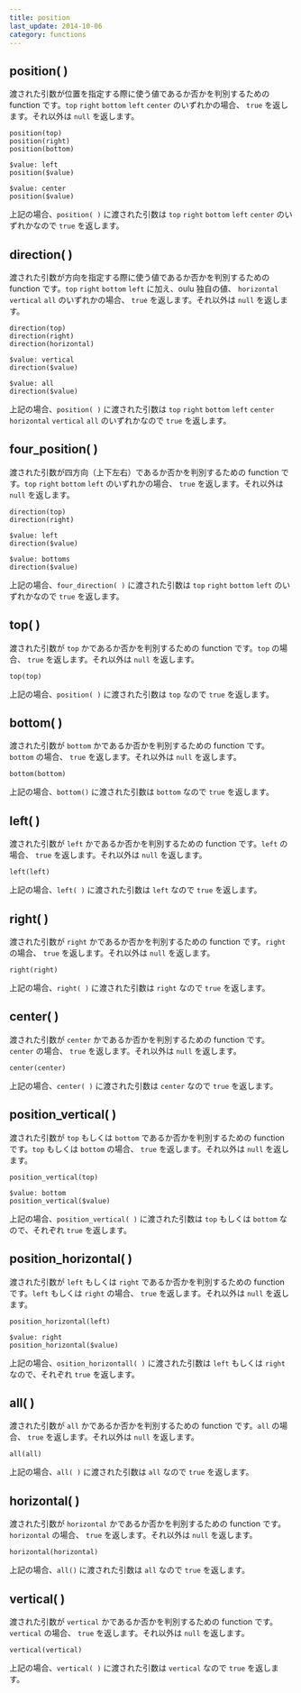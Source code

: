 ```yaml
---
title: position
last_update: 2014-10-06
category: functions
---
```


## position( )

渡された引数が位置を指定する際に使う値であるか否かを判別するための function です。`top` `right` `bottom` `left` `center` のいずれかの場合、 `true` を返します。それ以外は `null` を返します。

```
position(top)
position(right)
position(bottom)

$value: left
position($value)

$value: center
position($value)
```

上記の場合、`position( )` に渡された引数は `top` `right` `bottom` `left` `center` のいずれかなので `true` を返します。

## direction( )

渡された引数が方向を指定する際に使う値であるか否かを判別するための function です。`top` `right` `bottom` `left` に加え、oulu 独自の値、 `horizontal` `vertical` `all` のいずれかの場合、 `true` を返します。それ以外は `null` を返します。

```
direction(top)
direction(right)
direction(horizontal)

$value: vertical
direction($value)

$value: all
direction($value)
```

上記の場合、`position( )` に渡された引数は `top` `right` `bottom` `left` `center` `horizontal` `vertical` `all` のいずれかなので `true` を返します。

## four_position( )

渡された引数が四方向（上下左右）であるか否かを判別するための function です。`top` `right` `bottom` `left` のいずれかの場合、 `true` を返します。それ以外は `null` を返します。

```
direction(top)
direction(right)

$value: left
direction($value)

$value: bottoms
direction($value)
```

上記の場合、`four_direction( )` に渡された引数は `top` `right` `bottom` `left` のいずれかなので `true` を返します。


## top( )

渡された引数が `top` かであるか否かを判別するための function です。`top` の場合、 `true` を返します。それ以外は `null` を返します。

```
top(top)
```

上記の場合、`position( )` に渡された引数は `top` なので `true` を返します。


## bottom( )

渡された引数が `bottom` かであるか否かを判別するための function です。`bottom` の場合、 `true` を返します。それ以外は `null` を返します。

```
bottom(bottom)
```

上記の場合、`bottom()` に渡された引数は `bottom` なので `true` を返します。

## left( )

渡された引数が `left` かであるか否かを判別するための function です。`left` の場合、 `true` を返します。それ以外は `null` を返します。

```
left(left)
```

上記の場合、`left( )` に渡された引数は `left` なので `true` を返します。

## right( )

渡された引数が `right` かであるか否かを判別するための function です。`right` の場合、 `true` を返します。それ以外は `null` を返します。

```
right(right)
```

上記の場合、`right( )` に渡された引数は `right` なので `true` を返します。


## center( )

渡された引数が `center` かであるか否かを判別するための function です。`center` の場合、 `true` を返します。それ以外は `null` を返します。

```
center(center)
```

上記の場合、`center( )` に渡された引数は `center` なので `true` を返します。

## position_vertical( )

渡された引数が `top` もしくは `bottom` であるか否かを判別するための function です。`top` もしくは `bottom` の場合、 `true` を返します。それ以外は `null` を返します。

```
position_vertical(top)

$value: bottom
position_vertical($value)
```

上記の場合、`position_vertical( )` に渡された引数は `top` もしくは `bottom` なので、それぞれ `true` を返します。

## position_horizontal( )

渡された引数が `left` もしくは `right` であるか否かを判別するための function です。`left` もしくは `right` の場合、 `true` を返します。それ以外は `null` を返します。

```
position_horizontal(left)

$value: right
position_horizontal($value)
```

上記の場合、`osition_horizontall( )` に渡された引数は `left` もしくは `right` なので、それぞれ `true` を返します。

## all( )

渡された引数が `all` かであるか否かを判別するための function です。`all` の場合、 `true` を返します。それ以外は `null` を返します。

```
all(all)
```

上記の場合、`all( )` に渡された引数は `all` なので `true` を返します。

## horizontal( )

渡された引数が `horizontal` かであるか否かを判別するための function です。`horizontal` の場合、 `true` を返します。それ以外は `null` を返します。

```
horizontal(horizontal)
```

上記の場合、`all()` に渡された引数は `all` なので `true` を返します。

## vertical( )

渡された引数が `vertical` かであるか否かを判別するための function です。`vertical` の場合、 `true` を返します。それ以外は `null` を返します。

```
vertical(vertical)
```

上記の場合、`vertical( )` に渡された引数は `vertical` なので `true` を返します。
